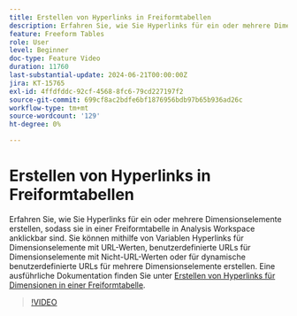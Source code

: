 ```yaml
---
title: Erstellen von Hyperlinks in Freiformtabellen
description: Erfahren Sie, wie Sie Hyperlinks für ein oder mehrere Dimensionselemente erstellen, sodass sie in einer Freiformtabelle in Analysis Workspace anklickbar sind. Sie können mithilfe von Variablen Hyperlinks für Dimensionselemente mit URL-Werten, benutzerdefinierte URLs für Dimensionselemente mit Nicht-URL-Werten oder für dynamische benutzerdefinierte URLs für mehrere Dimensionselemente erstellen.
feature: Freeform Tables
role: User
level: Beginner
doc-type: Feature Video
duration: 11760
last-substantial-update: 2024-06-21T00:00:00Z
jira: KT-15765
exl-id: 4ffdfddc-92cf-4568-8fc6-79cd227197f2
source-git-commit: 699cf8ac2bdfe6bf1876956bdb97b65b936ad26c
workflow-type: tm+mt
source-wordcount: '129'
ht-degree: 0%

---
```


# Erstellen von Hyperlinks in Freiformtabellen

Erfahren Sie, wie Sie Hyperlinks für ein oder mehrere Dimensionselemente erstellen, sodass sie in einer Freiformtabelle in Analysis Workspace anklickbar sind. Sie können mithilfe von Variablen Hyperlinks für Dimensionselemente mit URL-Werten, benutzerdefinierte URLs für Dimensionselemente mit Nicht-URL-Werten oder für dynamische benutzerdefinierte URLs für mehrere Dimensionselemente erstellen. Eine ausführliche Dokumentation finden Sie unter [Erstellen von Hyperlinks für Dimensionen in einer Freiformtabelle](https://experienceleague.adobe.com/de/docs/analytics/analyze/analysis-workspace/visualizations/freeform-table/freeform-table-hyperlinks).

>[!VIDEO](https://video.tv.adobe.com/v/3430411/?learn=on)
